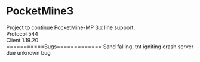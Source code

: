 # PocketMine3
Project to continue PocketMine-MP 3.x line support.<br>
Protocol 544<br>
Client 1.19.20<br>
===========Bugs=============
Sand falling, tnt igniting crash server due unknown bug
